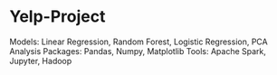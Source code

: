 # Yelp-Project
Models: Linear Regression, Random Forest, Logistic Regression, PCA Analysis 
Packages: Pandas, Numpy, Matplotlib 
Tools: Apache Spark, Jupyter, Hadoop
